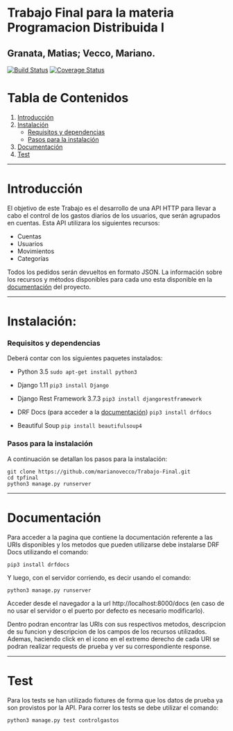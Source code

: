# Trabajo Final para la materia Programacion Distribuida I
## Granata, Matias; Vecco, Mariano.
[![Build Status](https://travis-ci.org/marianovecco/Trabajo-Final.svg?branch=master)](https://travis-ci.org/marianovecco/Trabajo-Final)
[![Coverage Status](https://coveralls.io/repos/github/marianovecco/Trabajo-Final/badge.svg?branch=master)](https://coveralls.io/github/marianovecco/Trabajo-Final?branch=master)

# Tabla de Contenidos

1. [Introducción](#introducción)
2. [Instalación](#instalación)
	  * [Requisitos y dependencias](#requisitos-y-dependencias)
    * [Pasos para la instalación](#pasos-para-la-instalación)
3. [Documentación](#documentación)
4. [Test](#test)

---

# Introducción

El objetivo de este Trabajo es el desarrollo de una API HTTP para llevar a cabo el control de los gastos diarios de los usuarios, que serán agrupados en cuentas.
Esta API utilizara los siguientes recursos:

* Cuentas
* Usuarios
* Movimientos
* Categorías

Todos los pedidos serán devueltos en formato JSON. La información sobre los recursos y métodos disponibles para cada uno esta disponible en la [documentación](#documentación) del proyecto.

---

# Instalación:
### Requisitos y dependencias
Deberá contar con los siguientes paquetes instalados:
* Python 3.5  `sudo apt-get install python3`
    
* Django 1.11  `pip3 install Django`
    
* Django Rest Framework 3.7.3  `pip3 install djangorestframework`
 
* DRF Docs (para acceder a la [documentación](#documentación)) `pip3 install drfdocs`

* Beautiful Soup `pip install beautifulsoup4`
    
### Pasos para la instalación
A continuación se detallan los pasos para la instalación:
```
git clone https://github.com/marianovecco/Trabajo-Final.git
cd tpfinal
python3 manage.py runserver
```
---

# Documentación
Para acceder a la pagina que contiene la documentación referente a las URIs disponibles y los metodos que pueden utilizarse debe instalarse DRF Docs utilizando el comando:

    pip3 install drfdocs

Y luego, con el servidor corriendo, es decir usando el comando:

    python3 manage.py runserver

Acceder desde el navegador a la url http://localhost:8000/docs (en caso de no usar el servidor o el puerto por defecto es necesario modificarlo).

Dentro podran encontrar las URIs con sus respectivos metodos, descripcion de su funcion y descripcion de los campos de los recursos utilizados. Ademas, haciendo click en el icono en el extremo derecho de cada URI se podran realizar requests de prueba y ver su correspondiente response.

---

# Test
Para los tests se han utilizado fixtures de forma que los datos de prueba ya son provistos por la API. Para correr los tests se debe utilizar el comando:
```
python3 manage.py test controlgastos
```
